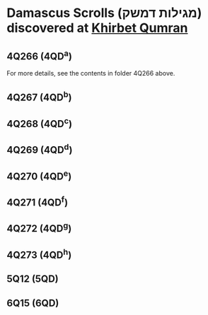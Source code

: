 # Damascus Scrolls (מגילות דמשק) discovered at [Khirbet Qumran](https://www.google.com/maps/place/Qumran+National+Park/@31.7415923,35.4611532,17z/data=!4m12!1m6!3m5!1s0x150333e1203003c9:0x117008f8a020565f!2sQumran+National+Park!8m2!3d31.7415923!4d35.4633419!3m4!1s0x150333e1203003c9:0x117008f8a020565f!8m2!3d31.7415923!4d35.4633419)

## 4Q266 (4QD<sup>a</sup>)

For more details, see the contents in folder 4Q266 above.

## 4Q267 (4QD<sup>b</sup>)

## 4Q268 (4QD<sup>c</sup>)

## 4Q269 (4QD<sup>d</sup>)

## 4Q270 (4QD<sup>e</sup>)

## 4Q271 (4QD<sup>f</sup>)

## 4Q272 (4QD<sup>g</sup>)

## 4Q273 (4QD<sup>h</sup>)

<!-- ## 4Q587

A new fragment of the Damascus Document. See preliminary report [here](/editions/4Q587). -->

## 5Q12 (5QD)

## 6Q15 (6QD)
